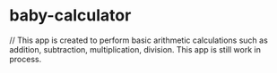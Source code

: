 # baby-calculator

// This app is created to perform basic arithmetic calculations such as addition, subtraction, multiplication, division. This app is still work in process. 
